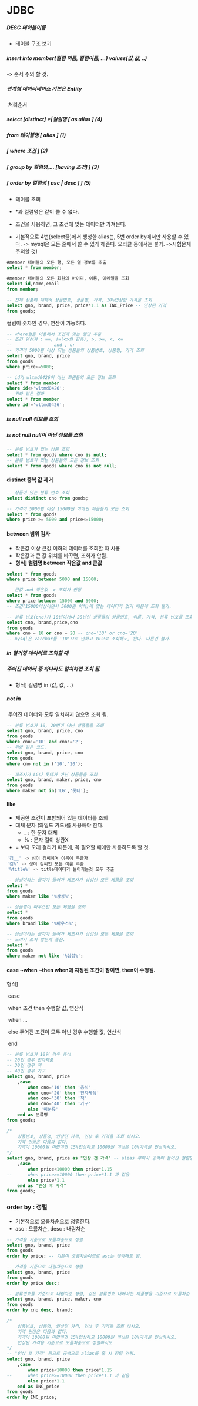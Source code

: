 # JDBC

##### DESC 테이블이름

- 테이블 구조 보기

##### insert into member(컬럼 이름, 컬럼이름, ...) values(값,값, ..) 

-> 순서 주의 할 것.



##### 관계형 데이터베이스 기본은 Entity



​																		처리순서

##### select [distinct] *|컬럼명 [ as alias ] 		   (4)

##### from 테이블명 [ alias ] 									 (1)

##### [ where 조건 ]													 (2)

##### [ group by 컬럼명,...  [having 조건] ]			  (3)

##### [ order by 컬럼명 [ asc | desc ] ]					 (5)

- 테이블 조회

- *과 컬럼명은 같이 쓸 수 없다.
- 조건을 사용하면, 그 조건에 맞는 데이터만 가져온다.
- 기본적으로 4번(select줄)에서 생성한 alias는, 5번 order by에서만 사용할 수 있다. -> mysql은  모든 줄에서 쓸 수 있게 해준다. 오라클 등에서는 불가. ->시험문제 주의할 것!



```sql
#member 테이블의 모든 행, 모든 열 정보를 추출
select * from member;
```



```sql
#member 테이블의 모든 회원의 아이디, 이름, 이메일을 조회
select id,name,email
from member;
```



```sql
-- 전체 상품에 대해서 상품번호, 상품명, 가격, 10%인상한 가격을 조회
select gno, brand, price, price*1.1 as INC_Price -- 인상된 가격
from goods;
```

컬럼이 숫자인 경우, 연산이 가능하다.



```sql
-- where절을 이용해서 조건에 맞는 행만 추출
-- 조건 연산자 : ==, !=(<>와 같음), >, >=, <, <=
-- 			      and , or
-- 가격이 5000원 이상 되는 상품들의 상품번호, 상품명, 가격 조회
select gno, brand, price
from goods
where price>=5000;
```

```sql
-- id가 wltmd0426이 아닌 회원들의 모든 정보 조회
select * from member
where id<>'wltmd0426';
-- 위와 같은 결과
select * from member
where id!='wltmd0426';
```

##### is null				null 정보를 조회

##### is not null		null이 아닌 정보를 조회

```sql
-- 분류 번호가 없는 상품 조회
select * from goods where cno is null;
-- 분류 번호가 있는 상품들의 모든 정보 조회
select * from goods where cno is not null;
```



#### distinct 중복 값 제거

```sql
-- 상품이 있는 분류 번호 조회
select distinct cno from goods;
```

```sql
-- 가격이 5000원 이상 15000원 이하인 제품들의 모든 조회
select * from goods
where price >= 5000 and price<=15000;
```



#### between 범위 검사

* 작은값 이상 큰값 이하의 데이터를 조회할 때 사용
* 작은값과 큰 값 위치를 바꾸면, 조회가 안됨.
* **형식] 컬럼명 between 작은값 and 큰값**

```sql
select * from goods
where price between 5000 and 15000;
```

```sql
-- 큰값 and 작은값 -> 조회가 안됨
select * from goods
where price between 15000 and 5000;
-- 조건(15000이상이면서 5000원 이하)에 맞는 데이터가 없기 때문에 조회 불가.
```

```sql
-- 분류 번호(cno)가 10번이거나 20번인 상품들의 상품번호, 이름, 가격, 분류 번호를 조회
select cno, brand,price,cno
from goods
where cno = 10 or cno = 20 -- cno='10' or cno='20'
-- mysql은 varchar를 '10'으로 안하고 10으로 조회해도, 된다. 다른건 불가.
```



##### in	열거형 데이터로 조회할 때

##### 	    주어진 데이터 중 하나라도 일치하면 조회 됨.

- 형식] 컬럼명 in (값, 값, ...)

##### not in

​	    주어진 데이터와 모두 일치하지 않으면 조회 됨.

 ```sql
-- 분류 번호가 10, 20번이 아닌 상품들을 조회
select gno, brand, price, cno
from goods
where cno!='10' and cno!='2';
-- 위와 같은 코드.
select gno, brand, price, cno
from goods
where cno not in ('10','20');
 ```



```sql
-- 제조사가 LG나 롯데가 아닌 상품들을 조회
select gno, brand, maker, price, cno
from goods
where maker not in('LG','롯데');
```



#### like

- 제공한 조건이 포함되어 있는 데이터를 조회
- 대체 문자 (와일드 카드)를 사용해야 한다.
  - _ : 한 문자 대체
  - % : 문자 길이 상관X
- = 보다 오래 걸리기 때문에, 꼭 필요할 때에만 사용하도록 할 것.

```sql
'김__' -> 성이 김씨이며 이름이 두글자
'김%' -> 성이 김씨인 모든 이름 추출
'%title%' -> title데이터가 들어가는것 모두 추출
```

```sql
-- 삼성이라는 글자가 들어가 제조사가 삼성인 모든 제품을 조회
select *
from goods
where maker like '%삼성%';
```

```sql
-- 상품명이 마우스인 모든 제품을 조회
select *
from goods
where brand like '%마우스%';
```

```sql
-- 삼성이라는 글자가 들어가 제조사가 삼성인 모든 제품을 조회
-- 느려서 쓰지 않는게 좋음.
select *
from goods
where maker not like '%삼성%';
```



#### case ~when ~then		when에 지정된 조건이 참이면, then이 수행됨.

형식]

​		case

​				when  조건 then 수행할 값, 연산식

​				when ...

​				else 주어진 조건이 모두 아닌 경우 수행할 값, 연산식

​		end

```sql
-- 분류 번호가 10인 경우 음식
-- 20인 경우 전자제품
-- 30인 경우 책
-- 40인 경우 가구
select gno, brand, price
	,case
		when cno='10' then '음식'
        when cno='20' then '전자제품'
        when cno='30' then '책'
        when cno='40' then '가구'
        else '미분류'
	end as 분류명
from goods;
```

```sql
/*
	상품번호, 상품명, 인상전 가격, 인상 후 가격을 조회 하시오.
    가격 인상은 다음과 같다.
    가격이 10000원 미만이면 15%인상하고 10000원 이상은 10%가격을 인상하시오.
*/
select gno, brand, price as "인상 전 가격" -- alias 부여시 공백이 들어간 컬럼명은 ""로 표시. mysql은 작은 따옴표로도 가능.
	,case
		when price<10000 then price*1.15
--      when price>=10000 then price*1.1 과 같음
        else price*1.1
	end as "인상 후 가격"
from goods;
```



### order by : 정렬

- 기본적으로 오름차순으로 정렬한다.
- asc : 오름차순, desc : 내림차순

```sql
-- 가격을 기준으로 오름차순으로 정렬
select gno, brand, price
from goods
order by price; -- 기본이 오름차순이므로 asc는 생략해도 됨.

-- 가격을 기준으로 내림차순으로 정렬
select gno, brand, price
from goods
order by price desc; 
```

```sql
-- 분류번호를 기준으로 내림차순 정렬, 같은 분류번호 내에서는 제품명을 기준으로 오름차순
select gno, brand, price, maker, cno
from goods
order by cno desc, brand;
```

```sql
/*
	상품번호, 상품명, 인상전 가격, 인상 후 가격을 조회 하시오.
    가격 인상은 다음과 같다.
    가격이 10000원 미만이면 15%인상하고 10000원 이상은 10%가격을 인상하시오.
    인상된 가격을 기준으로 오름차순으로 정렬하시오
*/
-- "인상 후 가격" 등으로 공백으로 alias를 줄 시 정렬 안됨.
select gno, brand, price
	,case
		when price<10000 then price*1.15
--      when price>=10000 then price*1.1 과 같음
        else price*1.1
	end as INC_price
from goods
order by INC_price;
```



